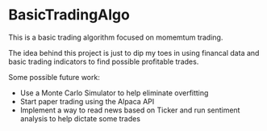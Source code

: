 # BasicTradingAlgo

This is a basic trading algorithm focused on momemtum trading.

The idea behind this project is just to dip my toes in using financal data and basic trading indicators to find possible profitable trades.

Some possible future work:
- Use a Monte Carlo Simulator to help eliminate overfitting
- Start paper trading using the Alpaca API
- Implement a way to read news based on Ticker and run sentiment analysis to help dictate some trades
